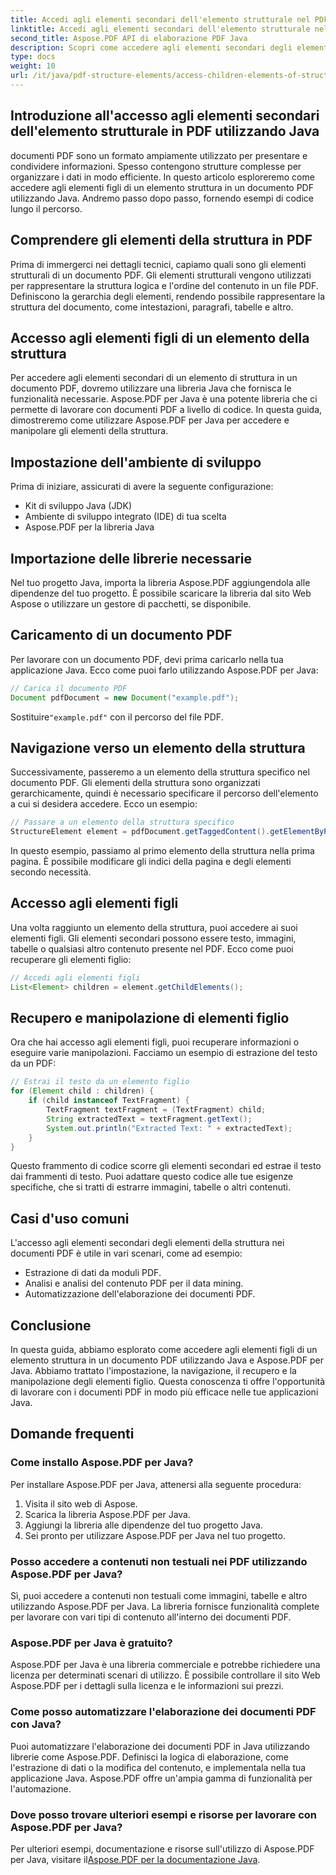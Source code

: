 ```yaml
---
title: Accedi agli elementi secondari dell'elemento strutturale nel PDF utilizzando Java
linktitle: Accedi agli elementi secondari dell'elemento strutturale nel PDF utilizzando Java
second_title: Aspose.PDF API di elaborazione PDF Java
description: Scopri come accedere agli elementi secondari degli elementi della struttura in PDF utilizzando Java. Questa guida passo passo con codice sorgente copre la manipolazione dei PDF con Aspose.PDF per Java.
type: docs
weight: 10
url: /it/java/pdf-structure-elements/access-children-elements-of-structure-element-in-pdf-using-java/
---
```


## Introduzione all'accesso agli elementi secondari dell'elemento strutturale in PDF utilizzando Java

documenti PDF sono un formato ampiamente utilizzato per presentare e condividere informazioni. Spesso contengono strutture complesse per organizzare i dati in modo efficiente. In questo articolo esploreremo come accedere agli elementi figli di un elemento struttura in un documento PDF utilizzando Java. Andremo passo dopo passo, fornendo esempi di codice lungo il percorso.

## Comprendere gli elementi della struttura in PDF

Prima di immergerci nei dettagli tecnici, capiamo quali sono gli elementi strutturali di un documento PDF. Gli elementi strutturali vengono utilizzati per rappresentare la struttura logica e l'ordine del contenuto in un file PDF. Definiscono la gerarchia degli elementi, rendendo possibile rappresentare la struttura del documento, come intestazioni, paragrafi, tabelle e altro.

## Accesso agli elementi figli di un elemento della struttura

Per accedere agli elementi secondari di un elemento di struttura in un documento PDF, dovremo utilizzare una libreria Java che fornisca le funzionalità necessarie. Aspose.PDF per Java è una potente libreria che ci permette di lavorare con documenti PDF a livello di codice. In questa guida, dimostreremo come utilizzare Aspose.PDF per Java per accedere e manipolare gli elementi della struttura.

## Impostazione dell'ambiente di sviluppo

Prima di iniziare, assicurati di avere la seguente configurazione:

- Kit di sviluppo Java (JDK)
- Ambiente di sviluppo integrato (IDE) di tua scelta
- Aspose.PDF per la libreria Java

## Importazione delle librerie necessarie

Nel tuo progetto Java, importa la libreria Aspose.PDF aggiungendola alle dipendenze del tuo progetto. È possibile scaricare la libreria dal sito Web Aspose o utilizzare un gestore di pacchetti, se disponibile.

## Caricamento di un documento PDF

Per lavorare con un documento PDF, devi prima caricarlo nella tua applicazione Java. Ecco come puoi farlo utilizzando Aspose.PDF per Java:

```java
// Carica il documento PDF
Document pdfDocument = new Document("example.pdf");
```

 Sostituire`"example.pdf"` con il percorso del file PDF.

## Navigazione verso un elemento della struttura

Successivamente, passeremo a un elemento della struttura specifico nel documento PDF. Gli elementi della struttura sono organizzati gerarchicamente, quindi è necessario specificare il percorso dell'elemento a cui si desidera accedere. Ecco un esempio:

```java
// Passare a un elemento della struttura specifico
StructureElement element = pdfDocument.getTaggedContent().getElementByPage(1).getChildElements().get(0);
```

In questo esempio, passiamo al primo elemento della struttura nella prima pagina. È possibile modificare gli indici della pagina e degli elementi secondo necessità.

## Accesso agli elementi figli

Una volta raggiunto un elemento della struttura, puoi accedere ai suoi elementi figli. Gli elementi secondari possono essere testo, immagini, tabelle o qualsiasi altro contenuto presente nel PDF. Ecco come puoi recuperare gli elementi figlio:

```java
// Accedi agli elementi figli
List<Element> children = element.getChildElements();
```

## Recupero e manipolazione di elementi figlio

Ora che hai accesso agli elementi figli, puoi recuperare informazioni o eseguire varie manipolazioni. Facciamo un esempio di estrazione del testo da un PDF:

```java
// Estrai il testo da un elemento figlio
for (Element child : children) {
    if (child instanceof TextFragment) {
        TextFragment textFragment = (TextFragment) child;
        String extractedText = textFragment.getText();
        System.out.println("Extracted Text: " + extractedText);
    }
}
```

Questo frammento di codice scorre gli elementi secondari ed estrae il testo dai frammenti di testo. Puoi adattare questo codice alle tue esigenze specifiche, che si tratti di estrarre immagini, tabelle o altri contenuti.

## Casi d'uso comuni

L'accesso agli elementi secondari degli elementi della struttura nei documenti PDF è utile in vari scenari, come ad esempio:

- Estrazione di dati da moduli PDF.
- Analisi e analisi del contenuto PDF per il data mining.
- Automatizzazione dell'elaborazione dei documenti PDF.

## Conclusione

In questa guida, abbiamo esplorato come accedere agli elementi figli di un elemento struttura in un documento PDF utilizzando Java e Aspose.PDF per Java. Abbiamo trattato l'impostazione, la navigazione, il recupero e la manipolazione degli elementi figlio. Questa conoscenza ti offre l'opportunità di lavorare con i documenti PDF in modo più efficace nelle tue applicazioni Java.

## Domande frequenti

### Come installo Aspose.PDF per Java?

Per installare Aspose.PDF per Java, attenersi alla seguente procedura:
1. Visita il sito web di Aspose.
2. Scarica la libreria Aspose.PDF per Java.
3. Aggiungi la libreria alle dipendenze del tuo progetto Java.
4. Sei pronto per utilizzare Aspose.PDF per Java nel tuo progetto.

### Posso accedere a contenuti non testuali nei PDF utilizzando Aspose.PDF per Java?

Sì, puoi accedere a contenuti non testuali come immagini, tabelle e altro utilizzando Aspose.PDF per Java. La libreria fornisce funzionalità complete per lavorare con vari tipi di contenuto all'interno dei documenti PDF.

### Aspose.PDF per Java è gratuito?

Aspose.PDF per Java è una libreria commerciale e potrebbe richiedere una licenza per determinati scenari di utilizzo. È possibile controllare il sito Web Aspose.PDF per i dettagli sulla licenza e le informazioni sui prezzi.

### Come posso automatizzare l'elaborazione dei documenti PDF con Java?

Puoi automatizzare l'elaborazione dei documenti PDF in Java utilizzando librerie come Aspose.PDF. Definisci la logica di elaborazione, come l'estrazione di dati o la modifica del contenuto, e implementala nella tua applicazione Java. Aspose.PDF offre un'ampia gamma di funzionalità per l'automazione.

### Dove posso trovare ulteriori esempi e risorse per lavorare con Aspose.PDF per Java?

Per ulteriori esempi, documentazione e risorse sull'utilizzo di Aspose.PDF per Java, visitare il[Aspose.PDF per la documentazione Java](https://reference.aspose.com/pdf/java/).